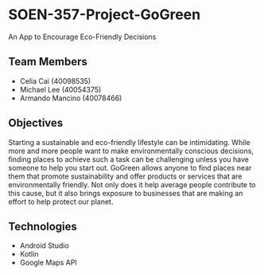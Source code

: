 # SOEN-357-Project-GoGreen

An App to Encourage Eco-Friendly Decisions

## Team Members

- Celia Cai (40098535)
- Michael Lee (40054375)
- Armando Mancino (40078466)

## Objectives

Starting a sustainable and eco-friendly lifestyle can be intimidating. While more and more people want to make environmentally conscious decisions, finding places to achieve such a task can be challenging unless you have someone to help you start out. GoGreen allows anyone to find places near them that promote sustainability and offer products or services that are environmentally friendly. Not only does it help average people contribute to this cause, but it also brings exposure to businesses that are making an effort to help protect our planet.

## Technologies

- Android Studio
- Kotlin
- Google Maps API

